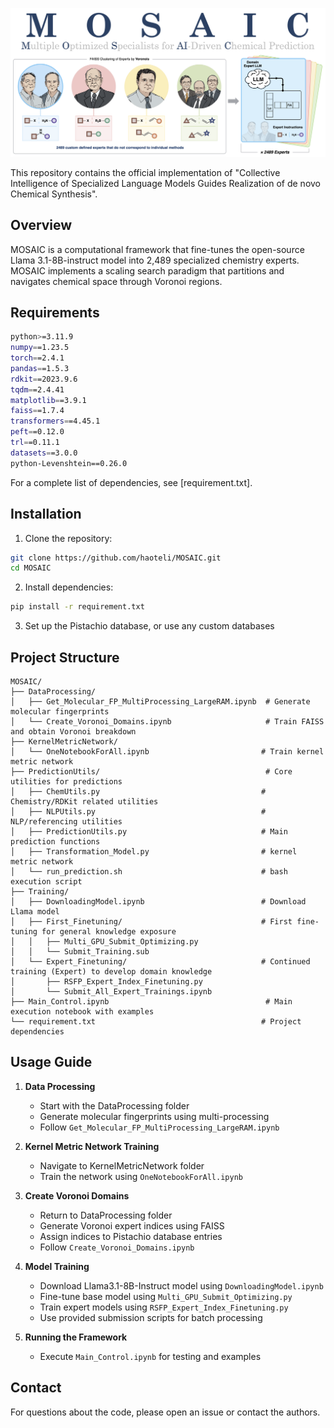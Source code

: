 <p align="center">
  <img src="Abstractv1.png" alt="MOSAIC" width="1000">
</p>

This repository contains the official implementation of "Collective Intelligence of Specialized Language Models Guides Realization of de novo Chemical Synthesis".

## Overview

MOSAIC is a computational framework that fine-tunes the open-source Llama 3.1-8B-instruct model into 2,489 specialized chemistry experts. MOSAIC implements a scaling search paradigm that partitions and navigates chemical space through Voronoi regions.

## Requirements

```bash
python>=3.11.9
numpy==1.23.5
torch==2.4.1
pandas==1.5.3
rdkit==2023.9.6
tqdm==2.4.41
matplotlib==3.9.1
faiss==1.7.4
transformers==4.45.1
peft==0.12.0
trl==0.11.1
datasets==3.0.0
python-Levenshtein==0.26.0
```

For a complete list of dependencies, see [requirement.txt].

## Installation

1. Clone the repository:
```bash
git clone https://github.com/haoteli/MOSAIC.git
cd MOSAIC
```

2. Install dependencies:
```bash
pip install -r requirement.txt
```

3. Set up the Pistachio database, or use any custom databases

## Project Structure

```
MOSAIC/
├── DataProcessing/
│   ├── Get_Molecular_FP_MultiProcessing_LargeRAM.ipynb  # Generate molecular fingerprints
│   └── Create_Voronoi_Domains.ipynb                     # Train FAISS and obtain Voronoi breakdown
├── KernelMetricNetwork/
│   └── OneNotebookForAll.ipynb                         # Train kernel metric network
├── PredictionUtils/                                     # Core utilities for predictions
│   ├── ChemUtils.py                                    # Chemistry/RDKit related utilities
│   ├── NLPUtils.py                                     # NLP/referencing utilities
│   ├── PredictionUtils.py                              # Main prediction functions
│   ├── Transformation_Model.py                         # kernel metric network
│   └── run_prediction.sh                               # bash execution script
├── Training/
│   ├── DownloadingModel.ipynb                          # Download Llama model
│   ├── First_Finetuning/                               # First fine-tuning for general knowledge exposure
│   │   ├── Multi_GPU_Submit_Optimizing.py
│   │   └── Submit_Training.sub                         
│   └── Expert_Finetuning/                              # Continued training (Expert) to develop domain knowledge
│       ├── RSFP_Expert_Index_Finetuning.py
│       └── Submit_All_Expert_Trainings.ipynb
├── Main_Control.ipynb                                   # Main execution notebook with examples
└── requirement.txt                                     # Project dependencies
```




## Usage Guide

1. **Data Processing**
   - Start with the DataProcessing folder
   - Generate molecular fingerprints using multi-processing
   - Follow `Get_Molecular_FP_MultiProcessing_LargeRAM.ipynb`

2. **Kernel Metric Network Training**
   - Navigate to KernelMetricNetwork folder
   - Train the network using `OneNotebookForAll.ipynb`

3. **Create Voronoi Domains**
   - Return to DataProcessing folder
   - Generate Voronoi expert indices using FAISS
   - Assign indices to Pistachio database entries
   - Follow `Create_Voronoi_Domains.ipynb`

4. **Model Training**
   - Download Llama3.1-8B-Instruct model using `DownloadingModel.ipynb`
   - Fine-tune base model using `Multi_GPU_Submit_Optimizing.py`
   - Train expert models using `RSFP_Expert_Index_Finetuning.py`
   - Use provided submission scripts for batch processing

5. **Running the Framework**
   - Execute `Main_Control.ipynb` for testing and examples


## Contact
For questions about the code, please open an issue or contact the authors.
